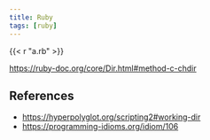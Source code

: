 ```yaml
---
title: Ruby
tags: [ruby]
---
```


{{< r "a.rb" >}}

<https://ruby-doc.org/core/Dir.html#method-c-chdir>

## References

- <https://hyperpolyglot.org/scripting2#working-dir>
- <https://programming-idioms.org/idiom/106>
